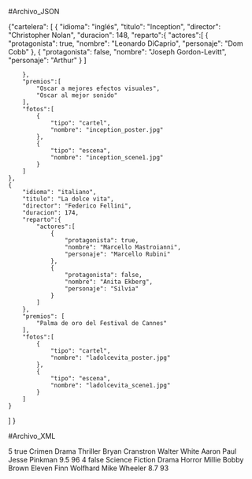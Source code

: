 #Archivo_JSON

{"cartelera": [
    {
        "idioma": "inglés",
        "titulo": "Inception",
        "director": "Christopher Nolan",
        "duracion": 148,
        "reparto":{
            "actores":[
                {
                    "protagonista": true,
                    "nombre": "Leonardo DiCaprio",
                    "personaje":  "Dom Cobb"
                },
                {
                    "protagonista": false,
                    "nombre": "Joseph Gordon-Levitt",
                    "personaje": "Arthur"
                }
            ]

        },
        "premios":[
            "Oscar a mejores efectos visuales",
            "Oscar al mejor sonido"
        ],
        "fotos":[
            {
                "tipo": "cartel",
                "nombre": "inception_poster.jpg"
            },
            {
                "tipo": "escena",
                "nombre": "inception_scene1.jpg"
            }
        ]
    },
    {
        "idioma": "italiano",
        "titulo": "La dolce vita",
        "director": "Federico Fellini",
        "duracion": 174,
        "reparto":{
            "actores":[
                {
                    "protagonista": true,
                    "nombre": "Marcello Mastroianni",
                    "personaje": "Marcello Rubini" 
                },
                {
                    "protagonista": false,
                    "nombre": "Anita Ekberg",
                    "personaje": "Silvia"
                }
            ]
        },
        "premios": [
            "Palma de oro del Festival de Cannes"
        ],
        "fotos":[
            {
                "tipo": "cartel",
                "nombre": "ladolcevita_poster.jpg"
            },
            {
                "tipo": "escena",
                "nombre": "ladolcevita_scene1.jpg"
            }
        ] 
    }
]
}

#Archivo_XML

<?xml version = "1.0" encoding = "UTF-8"?>

<series>
    <serie>
        <title> Breaking Bad </title>
        <seasons> 5 </seasons>
        <is_completed> true </is_completed>
        <genres>
            <genre> Crimen </genre>
            <genre> Drama </genre>
            <genre> Thriller </genre>
        </genres>
        <main_cast>
            <actor>
                <name> Bryan Cranstron </name>
                <role> Walter White </role>
            </actor>
            <actor>
                <name> Aaron Paul </name>
                <role> Jesse Pinkman </role>
            </actor>
        </main_cast>
        <ratings>
            <imdb> 9.5 </imdb>
            <rotten_tomatoes> 96 </rotten_tomatoes>
        </ratings>
    </serie>
    <serie>
        <title> Stranger Things </title>
        <seasons> 4 </seasons>
        <is_completed> false </is_completed>
        <genres>
            <genre> Science Fiction </genre>
            <genre> Drama </genre>
            <genre> Horror </genre>
        </genres>
        <main_cast>
            <actor>
                <name> Millie Bobby Brown </name>
                <role> Eleven </role>
            </actor>
            <actor>
                <name> Finn Wolfhard </name>
                <role> Mike Wheeler </role>
            </actor>
        </main_cast>
        <ratings>
            <imdb> 8.7 </imdb>
            <rotten_tomatoes> 93 </rotten_tomatoes>
        </ratings>
    </serie>
</series>
